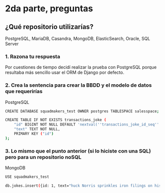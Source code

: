 # 2da parte, preguntas

## ¿Qué repositorio utilizarías?

PostgreSQL, MariaDB, Casandra, MongoDB, ElasticSearch, Oracle, SQL Server

### 1. Razona tu respuesta

Por cuestiones de tiempo decidí realizar la prueba con PostgreSQL porque resultaba más sencillo usar el ORM de Django
por defecto.

### 2. Crea la sentencia para crear la BBDD y el modelo de datos que requerirías

PostgreSQL

```bash
CREATE DATABASE squadmakers_test OWNER postgres TABLESPACE salesspace;

CREATE TABLE IF NOT EXISTS transactions_joke (
	"id" BIGINT NOT NULL DEFAULT 'nextval(''transactions_joke_id_seq''::regclass)',
	"text" TEXT NOT NULL,
	PRIMARY KEY ("id")
);
```

### 3. Lo mismo que el punto anterior (si lo hiciste con una SQL) pero para un repositorio noSQL

MongoDB

```bash
USE squadmakers_test

db.jokes.insert({id: 1, text="huck Norris sprinkles iron filings on his cappacinos."})
```



